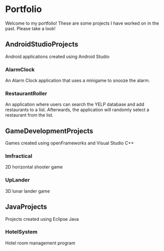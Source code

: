 # Portfolio
Welcome to my portfolio! These are some projects I have worked on in the past. Please take a look!
## AndroidStudioProjects
Android applications created using Android Studio
### AlarmClock
An Alarm Clock application that uses a minigame to snooze the alarm.
### RestaurantRoller
An application where users can search the YELP database and add restaurants to a list. Afterwards, the application will randomly select a restaurant from the list.
## GameDevelopmentProjects
Games created using openFrameworks and Visual Studio C++
### Imfractical
2D horizontal shooter game
### UpLander
3D lunar lander game
## JavaProjects
Projects created using Eclipse Java
### HotelSystem
Hotel room management program
